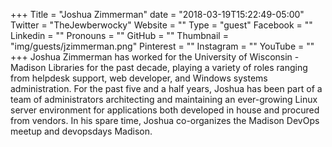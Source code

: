 +++
Title = "Joshua Zimmerman"
date = "2018-03-19T15:22:49-05:00"
Twitter = "TheJewberwocky"
Website = ""
Type = "guest"
Facebook = ""
Linkedin = ""
Pronouns = ""
GitHub = ""
Thumbnail = "img/guests/jzimmerman.png"
Pinterest = ""
Instagram = ""
YouTube = ""
+++
Joshua Zimmerman has worked for the University of Wisconsin - Madison Libraries for the past decade, playing a variety of roles ranging from helpdesk support, web developer, and Windows systems administration. For the past five and a half years, Joshua has been part of a team of administrators architecting and maintaining an ever-growing Linux server environment for applications both developed in house and procured from vendors. In his spare time, Joshua co-organizes the Madison DevOps meetup and devopsdays Madison.
